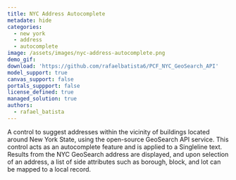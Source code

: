 ```yaml
---
title: NYC Address Autocomplete
metadate: hide
categories:
  - new york
  - address
  - autocomplete
image: /assets/images/nyc-address-autocomplete.png
demo_gif: 
download: 'https://github.com/rafaelbatista6/PCF_NYC_GeoSearch_API'
model_support: true
canvas_support: false
portals_suppport: false
license_defined: true
managed_solution: true
authors:
  - rafael_batista
---
```

A control to suggest addresses within the vicinity of buildings located around New York State, using the open-source GeoSearch API service. 
This control acts as an autocomplete feature and is applied to a Singleline text. Results from the NYC GeoSearch address are displayed, and upon selection of an address, a list of side attributes such as borough, block, and lot can be mapped to a local record.
